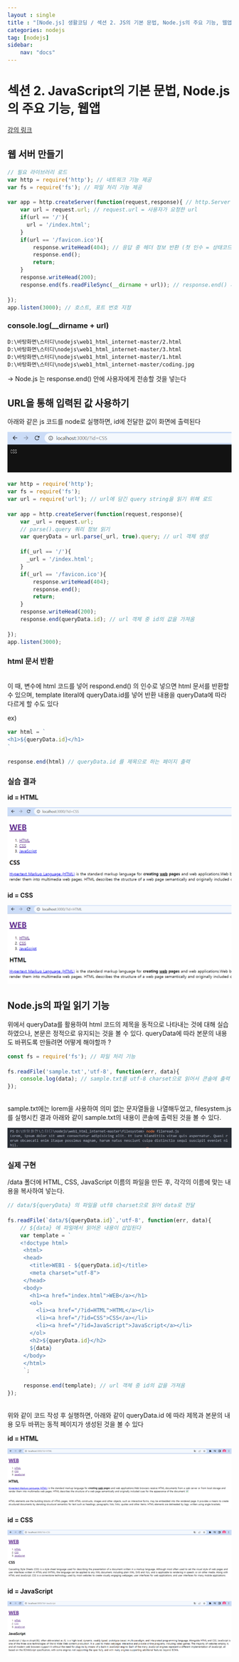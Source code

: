 ```yaml
---
layout : single
title : "[Node.js] 생활코딩 / 섹션 2. JS의 기본 문법, Node.js의 주요 기능, 웹앱"
categories: nodejs
tag: [nodejs]
sidebar:
    nav: "docs"
---
```


# 섹션 2. JavaScript의 기본 문법, Node.js의 주요 기능, 웹앱

[강의 링크](https://opentutorials.org/module/3549/21032)

## 웹 서버 만들기

```javascript
// 필요 라이브러리 로드
var http = require('http'); // 네트워크 기능 제공
var fs = require('fs'); // 파일 처리 기능 제공

var app = http.createServer(function(request,response){ // http.Server 객체 만들기
    var url = request.url; // request.url = 사용자가 요청한 url
    if(url == '/'){
      url = '/index.html';
    }
    if(url == '/favicon.ico'){
        response.writeHead(404); // 응답 중 헤더 정보 반환 (첫 인수 = 상태코드)
        response.end();
        return;
    }
    response.writeHead(200);
    response.end(fs.readFileSync(__dirname + url)); // response.end() 사용자에게 보낼 데이터
 
});
app.listen(3000); // 호스트, 포트 번호 지정
```


### console.log(__dirname + url)

```
D:\바탕화면\스터디\nodejs\web1_html_internet-master/2.html
D:\바탕화면\스터디\nodejs\web1_html_internet-master/3.html
D:\바탕화면\스터디\nodejs\web1_html_internet-master/1.html
D:\바탕화면\스터디\nodejs\web1_html_internet-master/coding.jpg
```

-> Node.js 는 response.end() 안에 사용자에게 전송할 것을 넣는다

## URL을 통해 입력된 값 사용하기

아래와 같은 js 코드를 node로 실행하면, id에 전달한 값이 화면에 출력된다

<img src="/images/node/node0.png">

```javascript
var http = require('http');
var fs = require('fs');
var url = require('url'); // url에 담긴 query string을 읽기 위해 로드

var app = http.createServer(function(request,response){
    var _url = request.url;
    // parse().query 쿼리 정보 읽기
    var queryData = url.parse(_url, true).query; // url 객체 생성

    if(_url == '/'){
      _url = '/index.html';
    }
    if(_url == '/favicon.ico'){
        response.writeHead(404);
        response.end();
        return;
    }
    response.writeHead(200);
    response.end(queryData.id); // url 객체 중 id의 값을 가져옴
 
});
app.listen(3000);
```

### html 문서 반환

<br>이 때, 변수에 html 코드를 넣어 respond.end() 의 인수로 넣으면 html 문서를 반환할 수 있으며, template literal에 queryData.id를 넣어 반환 내용을 queryData에 따라 다르게 할 수도 있다

ex)

```javascript
var html = `
<h1>${queryData.id}</h1>
`

response.end(html) // queryData.id 를 제목으로 하는 페이지 출력
``` 

### 실습 결과

**id = HTML**

<img src="/images/node/0.png">

**id = CSS**

<img src="/images/node/1.png">

## Node.js의 파일 읽기 기능

위에서 queryData를 활용하여 html 코드의 제목을 동적으로 나타내는 것에 대해 실습하였으나, 본문은 정적으로 유지되는 것을 볼 수 있다. queryData에 따라 본문의 내용도 바뀌도록 만들려면 어떻게 해야할까 ?

```javascript
const fs = require('fs'); // 파일 처리 기능

fs.readFile('sample.txt','utf-8', function(err, data){ 
    console.log(data); // sample.txt를 utf-8 charset으로 읽어서 콘솔에 출력 
});
```

<br>sample.txt에는 lorem을 사용하여 의미 없는 문자열들을 나열해두었고, filesystem.js를 실행시킨 결과 아래와 같이 sample.txt의 내용이 콘솔에 출력된 것을 볼 수 있다.

<img src="/images/node/2.png">

### 실제 구현

/data 폴더에 HTML, CSS, JavaScript 이름의 파일을 만든 후, 각각의 이름에 맞는 내용을 복사하여 넣는다.

```javascript
// data/${queryData} 의 파일을 utf8 charset으로 읽어 data로 전달

fs.readFile(`data/${queryData.id}`,'utf-8', function(err, data){
    // ${data} 에 파일에서 읽어온 내용이 삽입된다
    var template = `
    <!doctype html>
     <html>
     <head>
       <title>WEB1 - ${queryData.id}</title>
       <meta charset="utf-8">
     </head>
     <body>
       <h1><a href="index.html">WEB</a></h1>
       <ol>
         <li><a href="/?id=HTML">HTML</a></li>
         <li><a href="/?id=CSS">CSS</a></li>
         <li><a href="/?id=JavaScript">JavaScript</a></li>
       </ol>
       <h2>${queryData.id}</h2>
       ${data}
     </body>
     </html>
     `;

     response.end(template); // url 객체 중 id의 값을 가져옴
});
```

<br>위와 같이 코드 작성 후 실행하면, 아래와 같이 queryData.id 에 따라 제목과 본문의 내용 모두 바뀌는 동적 페이지가 생성된 것을 볼 수 있다

**id = HTML**

<img src="/images/node/3.png">

**id = CSS**

<img src="/images/node/4.png">

**id = JavaScript**

<img src="/images/node/5.png">